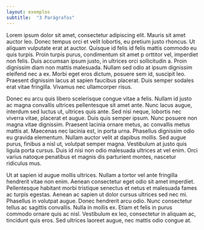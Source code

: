 ```yaml
---
layout: exemplos
subtitle:  "3 Parágrafos"
---  
```



Lorem ipsum dolor sit amet, consectetur adipiscing elit. Mauris sit amet auctor leo. Donec tempus orci et velit lobortis, eu pretium justo rhoncus. Ut aliquam vulputate erat at auctor. Quisque id felis id felis mattis commodo eu quis turpis. Proin turpis purus, condimentum sit amet p  orttitor vel, imperdiet non felis. Duis accumsan ipsum justo, in ultrices orci sollicitudin a. Proin dignissim diam non mattis malesuada. Nullam sed odio at ipsum dignissim eleifend nec a ex. Morbi eget eros dictum, posuere sem id, suscipit leo. Praesent dignissim lacus at sapien faucibus placerat. Duis semper sodales erat vitae fringilla. Vivamus nec ullamcorper risus.

Donec eu arcu quis libero scelerisque congue vitae a felis. Nullam id justo ac magna convallis ultrices pellentesque sit amet ante. Nunc lacus augue, interdum sed luctus ut, ultrices quis ante. Sed nisi neque, lobortis nec viverra vitae, placerat et augue. Duis quis semper ipsum. Nunc posuere non magna vitae dignissim. Praesent lacinia ornare metus, ac convallis metus mattis at. Maecenas nec lacinia est, in porta urna. Phasellus dignissim odio eu gravida elementum. Nullam auctor velit at dapibus mollis. Sed augue purus, finibus a nisl ut, volutpat semper magna. Vestibulum at justo quis ligula porta cursus. Duis id nisi non odio malesuada ultrices at vel enim. Orci varius natoque penatibus et magnis dis parturient montes, nascetur ridiculus mus.

Ut at sapien id augue mollis ultrices. Nullam a tortor vel ante fringilla hendrerit vitae non enim. Aenean consectetur eget odio sit amet imperdiet. Pellentesque habitant morbi tristique senectus et netus et malesuada fames ac turpis egestas. Aenean ac sapien ut dolor cursus ultrices sed nec mi. Phasellus in volutpat augue. Donec hendrerit arcu odio. Nunc consectetur tellus ac sagittis convallis. Nulla in mollis ex. Etiam et felis in purus commodo ornare quis ac nisl. Vestibulum ex leo, consectetur in aliquam ac, tincidunt quis eros. Sed ultrices laoreet augue, nec mattis odio congue at.
